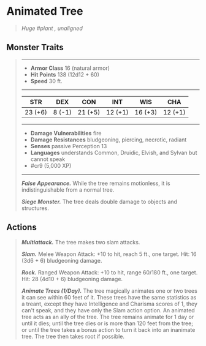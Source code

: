 # Animated Tree
>*Huge #plant , unaligned*
## Monster Traits
>___
>- **Armor Class** 16 (natural armor)
>- **Hit Points** 138 (12d12 + 60)
>- **Speed** 30 ft.
>___
>|STR|DEX|CON|INT|WIS|CHA|
>|:---:|:---:|:---:|:---:|:---:|:---:|
>|23 (+6)|8 (-1)|21 (+5)|12 (+1)|16 (+3)|12 (+1)|
>___
>- **Damage Vulnerabilities** fire
>- **Damage Resistances** bludgeoning, piercing, necrotic, radiant
>- **Senses** passive Perception 13
>- **Languages** understands Common, Druidic, Elvish, and Sylvan but cannot speak
>- #cr9 (5,000 XP)
>___
>***False Appearance.*** While the tree remains motionless, it is indistinguishable from a normal tree.  
>
>***Siege Monster.*** The tree deals double damage to objects and structures.  
>
## Actions
>***Multiattack.*** The tree makes two slam attacks.  
>
>***Slam.*** Melee Weapon Attack: +10 to hit, reach 5 ft., one target. Hit: 16 (3d6 + 6) bludgeoning damage.  
>
>***Rock.*** Ranged Weapon Attack: +10 to hit, range 60/180 ft., one target. Hit: 28 (4d10 + 6) bludgeoning damage.  
>
>***Animate Trees (1/Day).*** The tree magically animates one or two trees it can see within 60 feet of it. These trees have the same statistics as a treant, except they have Intelligence and Charisma scores of 1, they can't speak, and they have only the Slam action option. An animated tree acts as an ally of the tree. The tree remains animate for 1 day or until it dies; until the tree dies or is more than 120 feet from the tree; or until the tree takes a bonus action to turn it back into an inanimate tree. The tree then takes root if possible.
